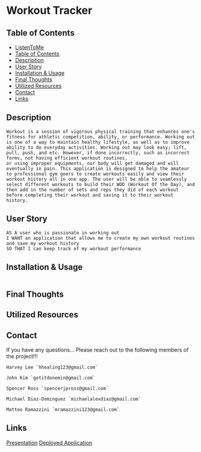 # Workout Tracker

## Table of Contents
- [ListenToMe](#listentome)
- [Table of Contents](#table-of-contents)
- [Description](#description)
- [User Story](#user-story)
- [Installation & Usage](#installation--usage)
- [Final Thoughts](#final-thoughts)
- [Utilized Resources](#utilized-resources)
- [Contact](#contact)
- [Links](#links)

## Description

```
Workout is a session of vigorous physical training that enhances one's fitness for athletic competition, ability, or performance. Working out is one of a way to maintain healthy lifestyle, as well as to improve ability to do everyday activities. Working out may look easy; lift, pull, push, and etc. However, if done incorrectly, such as incorrect forms, not having efficient workout routines,
or using improper equipments, our body will get damaged and will eventually in pain. This application is designed to help the amateur to professional gym goers to create workouts easily and view their workout history all in one app. The user will be able to seamlessly select different workouts to build their WOD (Workout Of the Day), and then add in the number of sets and reps they did of each workout before completing their workout and saving it to their workout history. 
```

## User Story

```
AS A user who is passionate in working out
I WANT an application that allows me to create my own workout routines and save my workout history
SO THAT I can keep track of my workout performance
```

## Installation & Usage

```

```

## Final Thoughts

## Utilized Resources

## Contact

If you have any questions... Please reach out to the following members of the project!!!

```
Harvey Lee `hhealing123@gmail.com`

John Kim `getitdonemin@gmail.com`

Spencer Ross `spencerjpross@gmail.com`

Michael Diaz-Dominguez `michaelalexdiaz@gmail.com`

Matteo Ramazzini `mramazzini123@gmail.com`
```

## Links
[Presentation]()
[Deployed Application]()
